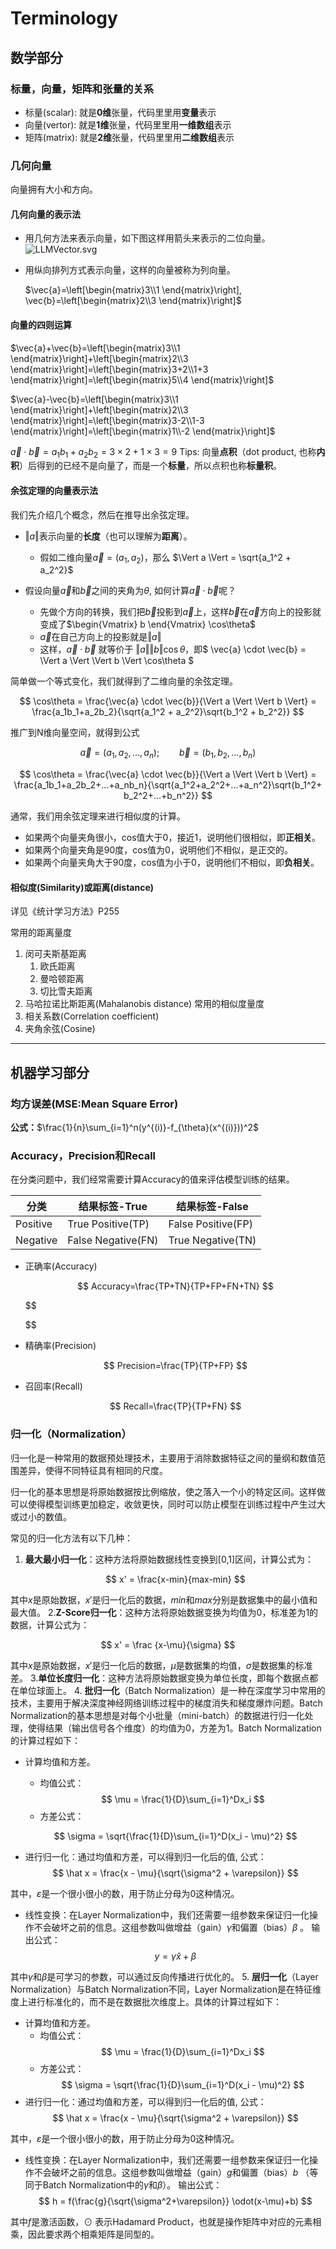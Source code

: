 # Terminology

## 数学部分

### 标量，向量，矩阵和张量的关系

* 标量(scalar): 就是**0维**张量，代码里里用**变量**表示
* 向量(vertor): 就是**1维**张量，代码里里用**一维数组**表示
* 矩阵(matrix): 就是**2维**张量，代码里里用**二维数组**表示

### 几何向量

向量拥有大小和方向。

#### 几何向量的表示法

* 用几何方法来表示向量，如下图这样用箭头来表示的二位向量。
  ![LLMVector.svg](../images/LLM-Vector.svg)
* 用纵向排列方式表示向量，这样的向量被称为列向量。
  
  $\vec{a}=\left[\begin{matrix}3\\1 \end{matrix}\right], \vec{b}=\left[\begin{matrix}2\\3 \end{matrix}\right]$

#### 向量的四则运算

$\vec{a}+\vec{b}=\left[\begin{matrix}3\\1 \end{matrix}\right]+\left[\begin{matrix}2\\3 \end{matrix}\right]=\left[\begin{matrix}3+2\\1+3 \end{matrix}\right]=\left[\begin{matrix}5\\4 \end{matrix}\right]$

$\vec{a}-\vec{b}=\left[\begin{matrix}3\\1 \end{matrix}\right]+\left[\begin{matrix}2\\3 \end{matrix}\right]=\left[\begin{matrix}3-2\\1-3 \end{matrix}\right]=\left[\begin{matrix}1\\-2 \end{matrix}\right]$

$\vec{a} \cdot \vec{b} = a_1b_1+a_2b_2 = 3\times2+1\times3=9$
Tips: 向量**点积**（dot product, 也称**内积**）后得到的已经不是向量了，而是一个**标量**，所以点积也称**标量积**。

#### 余弦定理的向量表示法

我们先介绍几个概念，然后在推导出余弦定理。

* $\Vert a \Vert$表示向量的**长度**（也可以理解为**距离**）。
  
  * 假如二维向量$\vec{a} = (a_1,a_2)$，那么 $\Vert a \Vert = \sqrt{a_1^2 + a_2^2}$
* 假设向量$\vec{a}$和$\vec{b}$之间的夹角为$\theta$, 如何计算$\vec{a} \cdot \vec{b}$呢？
  
  * 先做个方向的转换，我们把$\vec{b}$投影到$\vec{a}$上，这样$\vec{b}$在$\vec{a}$方向上的投影就变成了$\begin{Vmatrix} b \end{Vmatrix} \cos\theta$
  * $\vec{a}$在自己方向上的投影就是$\Vert a \Vert$
  * 这样，$\vec{a} \cdot \vec{b}$ 就等价于 $\Vert a \Vert \Vert b \Vert \cos\theta$，即$  \vec{a} \cdot \vec{b} = \Vert a \Vert \Vert b \Vert \cos\theta  $

简单做一个等式变化，我们就得到了二维向量的余弦定理。

$$
\cos\theta  = \frac{\vec{a} \cdot \vec{b}}{\Vert a \Vert \Vert b \Vert} = \frac{a_1b_1+a_2b_2}{\sqrt{a_1^2 + a_2^2}\sqrt{b_1^2 + b_2^2}}
$$

推广到N维向量空间，就得到公式

$$
\vec{a} = (a_1,a_2,...,a_n);\qquad \vec{b} = (b_1,b_2,...,b_n)
$$

$$
\cos\theta  = \frac{\vec{a} \cdot \vec{b}}{\Vert a \Vert \Vert b \Vert} = \frac{a_1b_1+a_2b_2+...+a_nb_n}{\sqrt{a_1^2+a_2^2+...+a_n^2}\sqrt{b_1^2+ b_2^2+...+b_n^2}}
$$

通常，我们用余弦定理来进行相似度的计算。

* 如果两个向量夹角很小，cos值大于0，接近1，说明他们很相似，即**正相关**。
* 如果两个向量夹角是90度，cos值为0，说明他们不相似，是正交的。
* 如果两个向量夹角大于90度，cos值为小于0，说明他们不相似，即**负相关**。

#### 相似度(Similarity)或距离(distance)

详见《统计学习方法》P255

常用的距离量度

1. 闵可夫斯基距离
   1. 欧氏距离
   2. 曼哈顿距离
   3. 切比雪夫距离
2. 马哈拉诺比斯距离(Mahalanobis distance)
   常用的相似度量度
3. 相关系数(Correlation coefficient)
4. 夹角余弦(Cosine)

---

## 机器学习部分

### 均方误差(MSE:Mean Square Error)

**公式：**$\frac{1}{n}\sum_{i=1}^n(y^{(i)}-f_{\theta}(x^{(i)}))^2$

### Accuracy，Precision和Recall

在分类问题中，我们经常需要计算Accuracy的值来评估模型训练的结果。

| 分类 | 结果标签-True | 结果标签-False |
| --- | --- | --- |
| Positive | True Positive(TP) | False Positive(FP) |
| Negative | False Negative(FN) | True Negative(TN) |

* 正确率(Accuracy)
  
  $$
  Accuracy=\frac{TP+TN}{TP+FP+FN+TN}
  $$
  
  $$
  
  $$
* 精确率(Precision)
  
  $$
  Precision=\frac{TP}{TP+FP}
  $$
* 召回率(Recall)
  
  $$
  Recall=\frac{TP}{TP+FN}
  $$

### 归一化（Normalization）

归一化是一种常用的数据预处理技术，主要用于消除数据特征之间的量纲和数值范围差异，使得不同特征具有相同的尺度。

归一化的基本思想是将原始数据按比例缩放，使之落入一个小的特定区间。这样做可以使得模型训练更加稳定，收敛更快，同时可以防止模型在训练过程中产生过大或过小的数值。

常见的归一化方法有以下几种：

1. ​**最大最小归一化**​：这种方法将原始数据线性变换到[0,1]区间，计算公式为：
   
   $$
   x' = \frac{x-min}{max-min}
   $$

其中$x$是原始数据，$x'$是归一化后的数据，$min$和$max$分别是数据集中的最小值和最大值。
2. ​**Z-Score归一化**​：这种方法将原始数据变换为均值为0，标准差为1的数据，计算公式为：

$$
x' = \frac {x-\mu}{\sigma}
$$

其中$x$是原始数据，$x'$是归一化后的数据，$μ$是数据集的均值，$σ$是数据集的标准差。
3. ​**单位长度归一化**​：这种方法将原始数据变换为单位长度，即每个数据点都在单位球面上。
4. **批归一化**（Batch Normalization）是一种在深度学习中常用的技术，主要用于解决深度神经网络训练过程中的梯度消失和梯度爆炸问题。Batch Normalization的基本思想是对每个小批量（mini-batch）的数据进行归一化处理，使得结果（输出信号各个维度）的均值为0，方差为1。Batch Normalization的计算过程如下：

* 计算均值和方差。
  * 均值公式：
    $$
    \mu = \frac{1}{D}\sum_{i=1}^Dx_i
    $$
  * 方差公式：
  
  $$
  \sigma = \sqrt{\frac{1}{D}\sum_{i=1}^D(x_i - \mu)^2}
  $$
* 进行归一化：通过均值和方差，可以得到归一化后的值, 公式：
  $$
  \hat x = \frac{x - \mu}{\sqrt{\sigma^2 + \varepsilon}}
  $$

其中，$\varepsilon$是一个很小很小的数，用于防止分母为0这种情况。

* 线性变换：在Layer Normalization中，我们还需要一组参数来保证归一化操作不会破坏之前的信息。这组参数叫做增益（gain）$\gamma$和偏置（bias）$\beta$ 。
  输出公式：
  $$
  y = \gamma \hat x + \beta
  $$

其中$\gamma$和$\beta$是可学习的参数，可以通过反向传播进行优化的。
5. **层归一化**（Layer Normalization）与Batch Normalization不同，Layer Normalization是在特征维度上进行标准化的，而不是在数据批次维度上。具体的计算过程如下：

* 计算均值和方差。
  * 均值公式：
    $$
    \mu = \frac{1}{D}\sum_{i=1}^Dx_i
    $$
  * 方差公式：
  $$
    \sigma = \sqrt{\frac{1}{D}\sum_{i=1}^D(x_i - \mu)^2}
    $$
* 进行归一化：通过均值和方差，可以得到归一化后的值, 公式：
  $$
  \hat x = \frac{x - \mu}{\sqrt{\sigma^2 + \varepsilon}}
  $$

其中，$\varepsilon$是一个很小很小的数，用于防止分母为0这种情况。

* 线性变换：在Layer Normalization中，我们还需要一组参数来保证归一化操作不会破坏之前的信息。这组参数叫做增益（gain）$g$和偏置（bias）$b$ （等同于Batch Normalization中的$\gamma$和$\beta$）。
  输出公式：
  $$
  h = f(\frac{g}{\sqrt{\sigma^2+\varepsilon}} \odot(x-\mu)+b)
  $$

其中$f$是激活函数，$\odot$ 表示Hadamard Product，也就是操作矩阵中对应的元素相乘，因此要求两个相乘矩阵是同型的。


